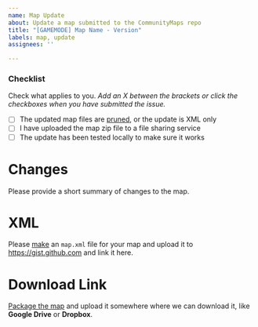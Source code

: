 ```yaml
---
name: Map Update
about: Update a map submitted to the CommunityMaps repo
title: "[GAMEMODE] Map Name - Version"
labels: map, update
assignees: ''

---
```


### Checklist
Check what applies to you. *Add an X between the brackets or click the checkboxes when you have submitted the issue.*
- [ ] The updated map files are [pruned](https://pgm.dev/docs/guides/packaging/pruning-chunks), or the update is XML only
- [ ] I have uploaded the map zip file to a file sharing service
- [ ] The update has been tested locally to make sure it works

# Changes
Please provide a short summary of changes to the map.

# XML
Please [make](https://pgm.dev/docs/guides/packaging/compiling-and-releasing#the-maps-xml-file) an `map.xml` file for your map and upload it to https://gist.github.com and link it here.

# Download Link
[Package the map](https://pgm.dev/docs/guides/packaging/compiling-and-releasing#compressing-the-folder-to-a-zip-file) and upload it somewhere where we can download it, like **Google Drive** or **Dropbox**.

